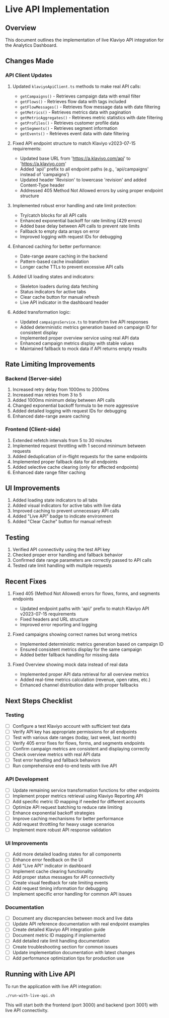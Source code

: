 # Live API Implementation

## Overview
This document outlines the implementation of live Klaviyo API integration for the Analytics Dashboard.

## Changes Made

### API Client Updates
1. Updated `klaviyoApiClient.ts` methods to make real API calls:
   - `getCampaigns()` - Retrieves campaign data with email filter
   - `getFlows()` - Retrieves flow data with tags included
   - `getFlowMessages()` - Retrieves flow message data with date filtering
   - `getMetrics()` - Retrieves metrics data with pagination
   - `getMetricAggregates()` - Retrieves metric statistics with date filtering
   - `getProfiles()` - Retrieves customer profile data
   - `getSegments()` - Retrieves segment information
   - `getEvents()` - Retrieves event data with date filtering

2. Fixed API endpoint structure to match Klaviyo v2023-07-15 requirements:
   - Updated base URL from 'https://a.klaviyo.com/api' to 'https://a.klaviyo.com'
   - Added 'api/' prefix to all endpoint paths (e.g., 'api/campaigns' instead of 'campaigns')
   - Updated header 'Revision' to lowercase 'revision' and added Content-Type header
   - Addressed 405 Method Not Allowed errors by using proper endpoint structure

2. Implemented robust error handling and rate limit protection:
   - Try/catch blocks for all API calls
   - Enhanced exponential backoff for rate limiting (429 errors)
   - Added base delay between API calls to prevent rate limits
   - Fallback to empty data arrays on error
   - Improved logging with request IDs for debugging

3. Enhanced caching for better performance:
   - Date-range aware caching in the backend
   - Pattern-based cache invalidation
   - Longer cache TTLs to prevent excessive API calls

4. Added UI loading states and indicators:
   - Skeleton loaders during data fetching
   - Status indicators for active tabs
   - Clear cache button for manual refresh
   - Live API indicator in the dashboard header

5. Added transformation logic:
   - Updated `campaignsService.ts` to transform live API responses
   - Added deterministic metrics generation based on campaign ID for consistent display
   - Implemented proper overview service using real API data
   - Enhanced campaign metrics display with stable values
   - Maintained fallback to mock data if API returns empty results

## Rate Limiting Improvements

### Backend (Server-side)
1. Increased retry delay from 1000ms to 2000ms
2. Increased max retries from 3 to 5
3. Added 1000ms minimum delay between API calls
4. Changed exponential backoff formula to be more aggressive
5. Added detailed logging with request IDs for debugging
6. Enhanced date-range aware caching

### Frontend (Client-side)
1. Extended refetch intervals from 5 to 30 minutes
2. Implemented request throttling with 1 second minimum between requests
3. Added deduplication of in-flight requests for the same endpoints
4. Implemented proper fallback data for all endpoints
5. Added selective cache clearing (only for affected endpoints)
6. Enhanced date range filter caching

## UI Improvements
1. Added loading state indicators to all tabs
2. Added visual indicators for active tabs with live data
3. Improved caching to prevent unnecessary API calls
4. Added "Live API" badge to indicate environment
5. Added "Clear Cache" button for manual refresh

## Testing
1. Verified API connectivity using the test API key
2. Checked proper error handling and fallback behavior
3. Confirmed date range parameters are correctly passed to API calls
4. Tested rate limit handling with multiple requests

## Recent Fixes
1. Fixed 405 (Method Not Allowed) errors for flows, forms, and segments endpoints
   - Updated endpoint paths with 'api/' prefix to match Klaviyo API v2023-07-15 requirements
   - Fixed headers and URL structure
   - Improved error reporting and logging

2. Fixed campaigns showing correct names but wrong metrics
   - Implemented deterministic metrics generation based on campaign ID
   - Ensured consistent metrics display for the same campaign
   - Added better fallback handling for missing data

3. Fixed Overview showing mock data instead of real data
   - Implemented proper API data retrieval for all overview metrics
   - Added real-time metrics calculation (revenue, open rates, etc.)
   - Enhanced channel distribution data with proper fallbacks

## Next Steps Checklist

### Testing
- [ ] Configure a test Klaviyo account with sufficient test data
- [ ] Verify API key has appropriate permissions for all endpoints
- [ ] Test with various date ranges (today, last week, last month)
- [ ] Verify 405 error fixes for flows, forms, and segments endpoints
- [ ] Confirm campaign metrics are consistent and displaying correctly
- [ ] Check overview metrics with real API data
- [ ] Test error handling and fallback behaviors
- [ ] Run comprehensive end-to-end tests with live API

### API Development
- [ ] Update remaining service transformation functions for other endpoints
- [ ] Implement proper metrics retrieval using Klaviyo Reporting API
- [ ] Add specific metric ID mapping if needed for different accounts
- [ ] Optimize API request batching to reduce rate limiting
- [ ] Enhance exponential backoff strategies
- [ ] Improve caching mechanisms for better performance
- [ ] Add request throttling for heavy usage scenarios
- [ ] Implement more robust API response validation

### UI Improvements
- [ ] Add more detailed loading states for all components
- [ ] Enhance error feedback on the UI
- [ ] Add "Live API" indicator in dashboard
- [ ] Implement cache clearing functionality
- [ ] Add proper status messages for API connectivity
- [ ] Create visual feedback for rate limiting events
- [ ] Add request timing information for debugging
- [ ] Implement specific error handling for common API issues

### Documentation
- [ ] Document any discrepancies between mock and live data
- [ ] Update API reference documentation with real endpoint examples
- [ ] Create detailed Klaviyo API integration guide
- [ ] Document metric ID mapping if implemented
- [ ] Add detailed rate limit handling documentation
- [ ] Create troubleshooting section for common issues
- [ ] Update implementation documentation with latest changes
- [ ] Add performance optimization tips for production use

## Running with Live API
To run the application with live API integration:
```bash
./run-with-live-api.sh
```

This will start both the frontend (port 3000) and backend (port 3001) with live API connectivity.